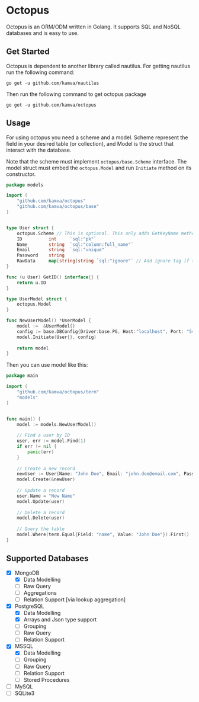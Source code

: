 # Octopus

Octopus is an ORM/ODM written in Golang. It supports SQL and NoSQL databases and is easy to use.

## Get Started

Octopus is dependent to another library called nautilus. For getting nautilus run the following command:

```
go get -u github.com/kamva/nautilus
```

Then run the following command to get octopus package

```
go get -u github.com/kamva/octopus
```

## Usage

For using octopus you need a scheme and a model. Scheme represent the field in your desired table (or collection),
and Model is the struct that interact with the database.

Note that the scheme must implement `octopus/base.Scheme` interface. The model struct must embed the `octopus.Model`
and run `Initiate` method on its constructor.

```go
package models

import (
    "github.com/kamva/octopus"
    "github.com/kamva/octopus/base"
)


type User struct {
    octopus.Scheme // This is optional. This only adds GetKeyName method implementation that returns `id` by default
    ID          int     `sql:"pk"`
    Name        string  `sql:"column:full_name"`
    Email       string  `sql:"unique"`
    Password    string
    RawData     map[string]string `sql:"ignore"` // Add ignore tag if the field does not exists on table
}

func (u User) GetID() interface{} {
	return u.ID
}

type UserModel struct {
    octopus.Model
}

func NewUserModel() *UserModel {
    model :=  &UserModel{}
    config := base.DBConfig{Driver:base.PG, Host:"localhost", Port: "5432", Database: "MyDatabase"}
    model.Initiate(User{}, config)
    
    return model
}
```

Then you can use model like this:

```go
package main

import (
    "github.com/kamva/octopus/term"
	"models"
)


func main() {
	model := models.NewUserModel()
	
	// Find a user by ID
	user, err := model.Find(1)
	if err != nil {
		panic(err)
	}
	
	// Create a new record
	newUser := User{Name: "John Doe", Email: "john.doe@email.com", Password: "HashedPassword"}
	model.Create(&newUser)
	
	// Update a record
	user.Name = "New Name"
	model.Update(user)
	
	// Delete a record
	model.Delete(user)
	
	// Query the table
	model.Where(term.Equal{Field: "name", Value: "John Doe"}).First()
}
``` 

## Supported Databases

- [x] MongoDB
    - [x] Data Modelling
    - [ ] Raw Query
    - [ ] Aggregations
    - [ ] Relation Support [via lookup aggregation]
- [x] PostgreSQL
    - [x] Data Modelling
    - [x] Arrays and Json type support
    - [ ] Grouping
    - [ ] Raw Query
    - [ ] Relation Support
- [x] MSSQL
    - [x] Data Modelling
    - [ ] Grouping
    - [ ] Raw Query
    - [ ] Relation Support
    - [ ] Stored Procedures
- [ ] MySQL
- [ ] SQLite3
